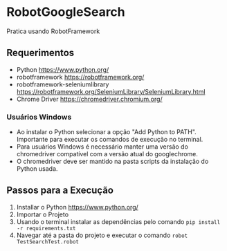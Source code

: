# RobotGoogleSearch
 Pratica usando RobotFramework
 
 ## Requerimentos
 - Python https://www.python.org/
 - robotframework https://robotframework.org/
 - robotframework-seleniumlibrary https://robotframework.org/SeleniumLibrary/SeleniumLibrary.html
 - Chrome Driver https://chromedriver.chromium.org/
 
 ### Usuários Windows
 - Ao instalar o Python selecionar a opção "Add Python to PATH". Importante para executar os comandos de execução no terminal.
 - Para usuários Windows é necessário manter uma versão do chromedriver compatível com a versão atual do googlechrome.
 - O chromedriver deve ser mantido na pasta scripts da instalação do Python usada.
 

 
 ## Passos para a Execução
 1. Installar o Python https://www.python.org/
 2. Importar o Projeto
 3. Usando o terminal instalar as dependências pelo comando `pip install -r requirements.txt`
 4. Navegar até a pasta do projeto e executar o comando `robot TestSearchTest.robot`
